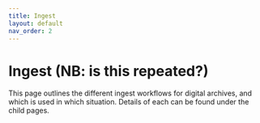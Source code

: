 ```yaml
---
title: Ingest
layout: default
nav_order: 2
---
```


# Ingest (NB: is this repeated?)

This page outlines the different ingest workflows for digital archives, and which is used in which situation. Details of each can be found under the child pages. 